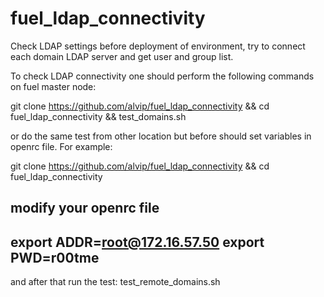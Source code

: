 # fuel_ldap_connectivity
Check LDAP settings before deployment of environment, try to connect each domain LDAP server and get user and group list.

To check LDAP connectivity one should perform the following commands on fuel master node:

 git clone https://github.com/alvip/fuel_ldap_connectivity && cd fuel_ldap_connectivity && test_domains.sh
 
 
 
or do the same test from other location but before should set variables in openrc file. For example:
 
git clone https://github.com/alvip/fuel_ldap_connectivity && cd fuel_ldap_connectivity

modify your openrc file
----------- 
export ADDR=root@172.16.57.50
export PWD=r00tme
-----------

and after that run the test:
test_remote_domains.sh
 
 
